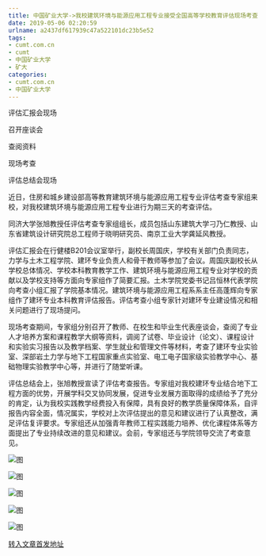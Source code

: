 ```yaml
---
title: 中国矿业大学->我校建筑环境与能源应用工程专业接受全国高等学校教育评估现场考查 | cumt.com.cn
date: 2019-05-06 02:20:59
urlname: a2437df617939c47a522101dc23b5e52
tags: 
- cumt.com.cn
- cumt
- 中国矿业大学
- 矿大
categories:
- cumt.com.cn
- 中国矿业大学
---
```


评估汇报会现场

召开座谈会

查阅资料

现场考查

评估总结会现场

近日，住房和城乡建设部高等教育建筑环境与能源应用工程专业评估考查专家组来校，对我校建筑环境与能源应用工程专业进行为期三天的考查评估。

同济大学张旭教授任评估考查专家组组长，成员包括山东建筑大学刁乃仁教授、山东省建筑设计研究院总工程师于晓明研究员、南京工业大学龚延风教授。

评估汇报会在行健楼B201会议室举行，副校长周国庆，学校有关部门负责同志，力学与土木工程学院、建环专业负责人和骨干教师等参加了会议。周国庆副校长从学校总体情况、学校本科教育教学工作、建筑环境与能源应用工程专业对学校的贡献以及学校支持等方面向专家组作了简要汇报。土木学院党委书记吕恒林代表学院向考查小组汇报了学院基本情况。建筑环境与能源应用工程系系主任高蓬辉向专家组作了建环专业本科教育评估报告。评估考查小组专家针对建环专业建设情况和相关问题进行了现场提问。

现场考查期间，专家组分别召开了教师、在校生和毕业生代表座谈会，查阅了专业人才培养方案和课程教学大纲等资料，调阅了试卷、毕业设计（论文）、课程设计和实验实习报告以及教学档案、学生就业和管理文件等材料，考查了建环专业实验室、深部岩土力学与地下工程国家重点实验室、电工电子国家级实验教学中心、基础物理实验教学中心等，并进行了随堂听课。

评估总结会上，张旭教授宣读了评估考查报告。专家组对我校建环专业结合地下工程方面的优势，开展学科交叉协同发展，促进专业发展方面取得的成绩给予了充分的肯定，认为我校实践教学经费投入有保障，具有良好的教学质量保障体系，自评报告内容全面，情况属实，学校对上次评估提出的意见和建议进行了认真整改，满足评估复评要求。专家组还从加强青年教师工程实践能力培养、优化课程体系等方面提出了专业持续改进的意见和建议。会前，专家组还与学院领导交流了考查意见。

![图](http://xwzx.cumt.edu.cn/_upload/article/images/83/fe/1ef75c1a406f9aea9cecbd9c38ba/71899f13-27e6-4db4-b1a2-47787a37a8c5.jpg)

![图](http://xwzx.cumt.edu.cn/_upload/article/images/83/fe/1ef75c1a406f9aea9cecbd9c38ba/d9facd5b-2576-49be-a9a6-d260ecd2b788.jpg)

![图](http://xwzx.cumt.edu.cn/_upload/article/images/83/fe/1ef75c1a406f9aea9cecbd9c38ba/cc040176-8fed-48b1-a70f-0b7a040a97fe.jpg)

![图](http://xwzx.cumt.edu.cn/_upload/article/images/83/fe/1ef75c1a406f9aea9cecbd9c38ba/ff5ff149-685d-43b5-9a04-25984a1dd8a4.jpg)

![图](http://xwzx.cumt.edu.cn/_upload/article/images/83/fe/1ef75c1a406f9aea9cecbd9c38ba/c6c7b881-2eda-4285-95d3-27700afdf04e.jpg)

[转入文章首发地址](http://xwzx.cumt.edu.cn/fc/dd/c513a523485/page.htm)